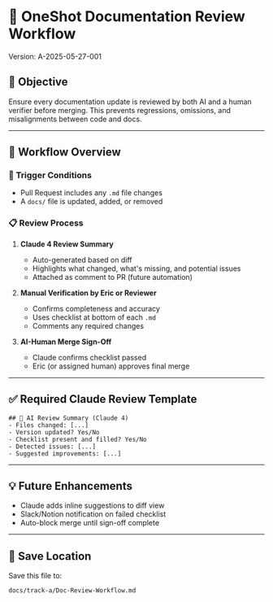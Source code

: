 # 📝 OneShot Documentation Review Workflow

Version: A-2025-05-27-001

## 🎯 Objective
Ensure every documentation update is reviewed by both AI and a human verifier before merging. This prevents regressions, omissions, and misalignments between code and docs.

---

## 🧭 Workflow Overview

### 🔁 Trigger Conditions
- Pull Request includes any `.md` file changes
- A `docs/` file is updated, added, or removed

### 📋 Review Process
1. **Claude 4 Review Summary**
   - Auto-generated based on diff
   - Highlights what changed, what's missing, and potential issues
   - Attached as comment to PR (future automation)

2. **Manual Verification by Eric or Reviewer**
   - Confirms completeness and accuracy
   - Uses checklist at bottom of each `.md`
   - Comments any required changes

3. **AI-Human Merge Sign-Off**
   - Claude confirms checklist passed
   - Eric (or assigned human) approves final merge

---

## ✅ Required Claude Review Template
```
## 🧠 AI Review Summary (Claude 4)
- Files changed: [...]
- Version updated? Yes/No
- Checklist present and filled? Yes/No
- Detected issues: [...]
- Suggested improvements: [...]
```

---

## 💡 Future Enhancements
- Claude adds inline suggestions to diff view
- Slack/Notion notification on failed checklist
- Auto-block merge until sign-off complete

---

## 📁 Save Location
Save this file to:
```
docs/track-a/Doc-Review-Workflow.md
```
